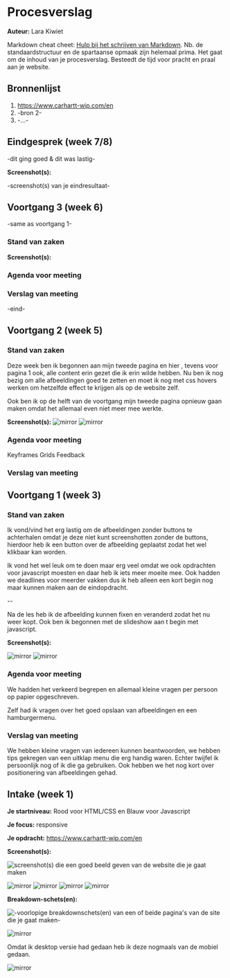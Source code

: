# Procesverslag
**Auteur:** Lara Kiwiet

Markdown cheat cheet: [Hulp bij het schrijven van Markdown](https://github.com/adam-p/markdown-here/wiki/Markdown-Cheatsheet). Nb. de standaardstructuur en de spartaanse opmaak zijn helemaal prima. Het gaat om de inhoud van je procesverslag. Besteedt de tijd voor pracht en praal aan je website.



## Bronnenlijst
1. https://www.carhartt-wip.com/en
2. -bron 2-
3. -...-



## Eindgesprek (week 7/8)

-dit ging goed & dit was lastig-

**Screenshot(s):**

-screenshot(s) van je eindresultaat-



## Voortgang 3 (week 6)

-same as voortgang 1-
### Stand van zaken

**Screenshot(s):**

### Agenda voor meeting

### Verslag van meeting
-eind-


## Voortgang 2 (week 5)

### Stand van zaken
Deze week ben ik begonnen aan mijn tweede pagina en hier , tevens voor pagina 1 ook, alle content erin gezet die ik erin wilde hebben. Nu ben ik nog bezig om alle afbeeldingen goed te zetten en moet ik nog met css hovers werken om hetzelfde effect te krijgen als op de website zelf.

Ook ben ik op de helft van de voortgang mijn tweede pagina opnieuw gaan maken omdat het allemaal even niet meer mee werkte.

**Screenshot(s):**
![mirror](images/voortgang21.png)
![mirror](images/voortgang22.png)

### Agenda voor meeting
Keyframes
Grids
Feedback

### Verslag van meeting


## Voortgang 1 (week 3)

### Stand van zaken

Ik vond/vind het erg lastig om de afbeeldingen zonder buttons te achterhalen omdat je deze niet kunt screenshotten zonder de buttons, hierdoor heb ik een button over de afbeelding geplaatst zodat het wel klikbaar kan worden.

Ik vond het wel leuk om te doen maar erg veel omdat we ook opdrachten voor javascript moesten en daar heb ik iets meer moeite mee. Ook hadden we deadlines voor meerder vakken dus ik heb alleen een kort begin nog maar kunnen maken aan de eindopdracht.

-- 

Na de les heb ik de afbeelding kunnen fixen en veranderd zodat het nu weer kopt. Ook ben ik begonnen met de slideshow aan t begin met javascript.

**Screenshot(s):**

![mirror](images/voortgang1.png)
![mirror](images/vg2)

### Agenda voor meeting

We hadden het verkeerd begrepen en allemaal kleine vragen per persoon op papier opgeschreven.

Zelf had ik vragen over het goed opslaan van afbeeldingen en een hamburgermenu.

### Verslag van meeting

We hebben kleine vragen van iedereen kunnen beantwoorden, we hebben tips gekregen van een uitklap menu die erg handig waren. Echter twijfel ik persoonlijk nog of ik die ga gebruiken. Ook hebben we het nog kort over positionering van afbeeldingen gehad.

## Intake (week 1)

**Je startniveau:** Rood voor HTML/CSS en Blauw voor Javascript

**Je focus:** responsive

**Je opdracht:** https://www.carhartt-wip.com/en

**Screenshot(s):** 

![screenshot(s) die een goed beeld geven van de website die je gaat maken](images/dummy-image.svg)

![mirror](images/img1.svg)
![mirror](images/img2.svg)
![mirror](images/img3.svg)
![mirror](images/img4.svg)

**Breakdown-schets(en):**

![-voorlopige breakdownschets(en) van een of beide pagina's van de site die je gaat maken-](images/dummy-image.svg)

![mirror](images/breakdownschets.carhartt.jpg)

Omdat ik desktop versie had gedaan heb ik deze nogmaals van de mobiel gedaan.

![mirror](images/BreakdownSchets_FED.png)


